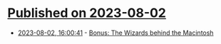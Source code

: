 # [Published on 2023-08-02](index.md)

* [2023-08-02, 16:00:41](https://lobste.rs/s/gpnwv4/bonus_wizards_behind_macintosh) - [Bonus: The Wizards behind the Macintosh](https://computeradsfromthepast.substack.com/p/bonus-the-wizards-behind-the-macintosh)
